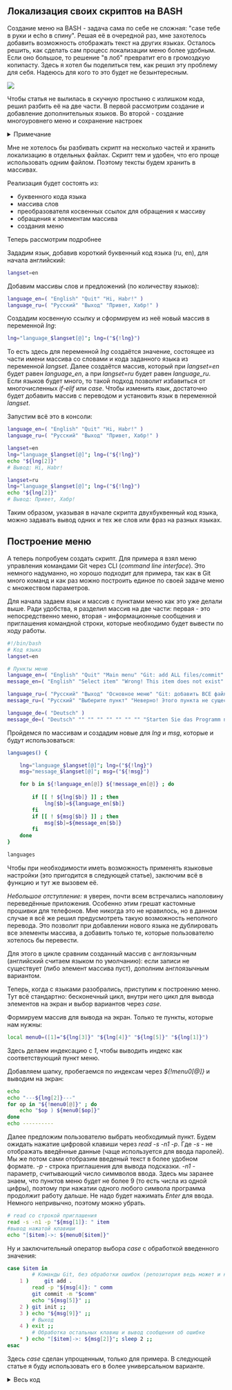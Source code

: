 ## Локализация своих скриптов на BASH

Создание меню на BASH - задача сама по себе не сложная: "case тебе в руки и echo в спину". Решая её в очередной раз, мне захотелось добавить возможность отображать текст на других языках. Осталось решить, как сделать сам процесс локализации меню более удобным. Если оно большое, то решение "в лоб" превратит его в громоздкую копипасту. Здесь я хотел бы поделиться тем, как решил эту проблему для себя. Надеюсь для кого то это будет не безынтересным.

![](https://habrastorage.org/webt/iy/zh/-k/iyzh-kbgki73dhali5s8owbhwt8.jpeg)

Чтобы статья не вылилась в скучную простыню с излишком кода, решил разбить её на две части. В первой рассмотрим создание и добавление дополнительных языков. Во второй - создание многоуровнего меню и сохранение настроек

<details>
  <summary>Примечание</summary>
Я вполне понимаю и принимаю, что существуют и другие языки программирования. Как когда-то кто-то сказал здесь на Хабре - если при написании скрипта на BASH возникает необходимость хоть в одной функции, то лучше взять нормальный язык. Я с этим согласен, но иногда, как говорится, хочется, потому что хочется.
</details>

Мне не хотелось бы разбивать скрипт на несколько частей и хранить локализацию в отдельных файлах. Скрипт тем и удобен, что его проще использовать одним файлом. Поэтому тексты будем хранить в массивах. 

Реализация будет состоять из:
- буквенного кода языка
- массива слов
- преобразователя косвенных ссылок для обращения к массиву
- обращения к элементам массива
- создания меню

Теперь рассмотрим подробнее
<cut />

Зададим язык, добавив короткий буквенный код языка (ru, en), для начала английский:
```bash
langset=en
```
Добавим массивы слов и предложений (по количеству языков):
```bash
language_en=( "English" "Quit" "Hi, Habr!" )
language_ru=( "Русский" "Выход" "Привет, Хабр!" )
```
Создадим косвенную ссылку и сформируем из неё новый массив в переменной *lng*:
```bash
lng="language_$langset[@]"; lng=("${!lng}")
```
То есть здесь для переменной *lng* создаётся значение, состоящее из части имени массива со словами и кода заданного языка из переменной *langset*. Далее создаётся массив, который при *langset=en* будет равен *language_en*, а при *langset=ru* будет равен *language_ru*.
Если языков будет много, то такой подход позволит избавиться от многочисленных *if-elif* или *case*. Чтобы изменить язык, достаточно будет добавить массив с переводом и установить язык в переменной *langset*.

Запустим всё это в консоли:
```bash
language_en=( "English" "Quit" "Hi, Habr!" )
language_ru=( "Русский" "Выход" "Привет, Хабр!" )

langset=en
lng="language_$langset[@]"; lng=("${!lng}")
echo "${lng[2]}"
# Вывод: Hi, Habr!

langset=ru
lng="language_$langset[@]"; lng=("${!lng}")
echo "${lng[2]}"
# Вывод: Привет, Хабр!
```
Таким образом, указывая в начале скрипта двухбуквенный код языка, можно задавать вывод одних и тех же слов или фраз на разных языках. 


## Построение меню
 
А теперь попробуем создать скрипт.
Для примера я взял меню управления командами Git через CLI (*command line interface*). Это немного надуманно, но хорошо подходит для примера, так как в Git много команд и как раз можно построить единое по своей задаче меню с множеством параметров.

Для начала задаем язык и массив с пунктами меню как это уже делали выше. Ради удобства, я разделил массив на две части: первая - это непосредственно меню, вторая - информационные сообщения и приглашения командной строки, которые необходимо будет вывести по ходу работы. 
```bash
#!/bin/bash
# Код языка
langset=en

# Пункты меню
language_en=( "English" "Quit" "Main menu" "Git: add ALL files/commit" "Git init" "Change language" "Language selection" )
message_en=( "English" "Select item" "Wrong! This item does not exist" "Added all files" "Enter you commit" "Changes recorded" "Select a language" "The language has been changed to" "Start the program again" "Menu for language change" )

language_ru=( "Русский" "Выход" "Основное меню" "Git: добавить ВСЕ файлы/коммит" "" "" "Выбор языка" )
message_ru=( "Русский" "Выберите пункт" "Неверно! Этого пункта не существует" "Добавление всех файлов" "Введите ваш коммит" "Изменения зарегистрированы" "Выберите язык" "Язык изменен на" "Запустите программу заново" "Меню для смены языка" )

language_de=( "Deutsch" )
message_de=( "Deutsch" "" "" "" "" "" "" "" "Starten Sie das Programm neu" )
```
Пройдемся по массивам и создадим новые для *lng* и *msg*, которые и будут использоваться:
```bash
languages() {

	lng="language_$langset[@]"; lng=("${!lng}")
	msg="message_$langset[@]"; msg=("${!msg}")

	for b in ${!language_en[@]} ${!message_en[@]} ; do
	
		if [[ ! ${lng[$b]} ]] ; then
			lng[$b]=${language_en[$b]}
		fi
		if [[ ! ${msg[$b]} ]] ; then
			msg[$b]=${message_en[$b]}
		fi
	done
}

languages
```
Чтобы при необходимости иметь возможность применять языковые настройки (это пригодится в следующей статье), заключим всё в функцию и тут же вызовем её.

*Небольшое отступление:* я уверен, почти всем встречались наполовину переведённые приложения. Особенно этим грешат кастомные прошивки для телефонов. Мне никогда это не нравилось, но в данном случае я всё же решил предусмотреть такую возможность неполного перевода. Это позволит при добавлении нового языка не дублировать все элементы массива, а добавить только те, которые пользователю хотелось бы перевести.

Для этого в цикле сравним созданный массив с англоязычным (английский считаем языком по умолчанию): если записи не существует (либо элемент массива пуст), дополним англоязычным вариантом.

Теперь, когда с языками разобрались, приступим к построению меню. Тут всё стандартно: бесконечный цикл, внутри него цикл для вывода элементов на экран и выбор вариантов через *case*.

Формируем массив для вывода на экран. Только те пункты, которые нам нужны:
```bash
local menu0=([1]="${lng[3]}" "${lng[4]}" "${lng[5]}" "${lng[1]}")
```
Здесь делаем индексацию с *1*, чтобы выводить индекс как соответствующий пункт меню.

Добавляем шапку, пробегаемся по индексам через *${!menu0[@]}* и выводим на экран:
```bash
echo
echo "---${lng[2]}---"
for op in "${!menu0[@]}" ; do 
	echo "$op ) ${menu0[$op]}"
done
echo ---------- 
```
Далее предложим пользователю выбрать необходимый пункт. Будем ожидать нажатие цифровой клавиши через *read -s -n1 -p*. Где *-s* - не отображать введённые данные (чаще используется для ввода паролей). Мы же потом сами отобразим введеный текст в более удобном формате. *-p* - строка приглашения для вывода подсказки. *-n1* - параметр, считывающий число симмволов ввода. Здесь мы заранее знаем, что пунктов меню будет не более 9 (то есть числа из одной цифры), поэтому при нажатии одного любого символа программа продолжит работу дальше. Не надо будет нажимать *Enter* для ввода. Немного непривычно, поэтому можно убрать.
```bash
# read со строкой приглашения
read -s -n1 -p "${msg[1]}: " item
#вывод нажатой клавиши
echo "[$item]->: ${menu0[$item]}"
```
Ну и заключительный оператор выбора *case* с обработкой введенного значения:
```bash
case $item in
		# Команды Git, без обработки ошибок (репозитория ведь может и не быть)
	1 ) 	git add .
		read -p "${msg[4]}: " comm
		git commit -m "$comm"
		echo "${msg[5]}" ;;
	2 )	git init ;;
	3 )	echo "${msg[9]}" ;;
		# Выход
	4 )	exit ;;
		# Обработка остальных клавиш и вывод сообщения об ошибке
	* )	echo "[$item]->: ${msg[2]}"; sleep 2 ;;
esac		
```
Здесь *case* сделан упрощенным, только для примера. В следующей статье я буду использовать его в более универсальном варианте.


<details>
  <summary>Весь код</summary>
```bash
#!/bin/bash

# Код языка
langset=ru

# Меню и сообщения
language_en=( "English" "Quit" "Main menu" "Git: add ALL files/commit" "Git init" "Change language" "Language selection" )
message_en=( "English" "Select item" "Wrong! This item does not exist" "Added all files" "Enter you commit" "Changes recorded" "Select a language" "The language has been changed to" "Start the program again" "There will be a menu for changing the language" )

language_ru=( "Русский" "Выход" "Основное меню" "Git: добавить ВСЕ файлы/коммит" "" "" "Выбор языка" )
message_ru=( "Русский" "Выберите пункт" "Неверно! Этого пункта не существует" "Добавление всех файлов" "Введите ваш коммит" "Изменения зарегистрированы" "Выберите язык" "Язык изменен на" "Запустите программу заново" "Здесь будет меню для смены языка" )

language_de=( "Deutsch" )
message_de=( "Deutsch" "" "" "" "" "" "" "" "Starten Sie das Programm neu" )

languages() {
	
	# Косвенные ссылки и создание нового массива
	lng="language_$langset[@]"; lng=("${!lng}")
	msg="message_$langset[@]"; msg=("${!msg}")
	
	# Сравнение массивов для проверки на пропущенные элементы
	for b in ${!language_en[@]} ${!message_en[@]} ; do
	
		if [[ ! ${lng[$b]} ]] ; then
			lng[$b]=${language_en[$b]}
		fi
		if [[ ! ${msg[$b]} ]] ; then
			msg[$b]=${message_en[$b]}
		fi
	done
}

languages

main() {

	# Создание и вывод меню на экран
	local menu0=([1]="${lng[3]}" "${lng[4]}" "${lng[5]} [$langset]" "${lng[1]}")
	while true ; do 
		echo
		echo "---${lng[2]}---"
		
		for op in "${!menu0[@]}" ; do 
			echo "$op ) ${menu0[$op]}"
		done
		
		echo ----------
		
		# Ожидание ввода значения
		read -s -n1 -p "${msg[1]}: " item
		echo "[$item]->: ${menu0[$item]}"

		# Оператор выбора
		case $item in
				# Команды Git, без обработки ошибок (репозитория ведь может и не быть)
				
			1 )	
#				git add .
				read -p "${msg[4]}: " comm
#				git commit -m "$comm"
				echo "${msg[5]}" ;;
			2 )	
#				git init ;;
			3 )	echo "${msg[9]}" ;;
				# Выход
			4 )	exit ;;
				# Обработка остальных клавиш и вывод сообщения об ошибке
			* )	echo "[$item]->: ${msg[2]}"; sleep 2 ;;
		esac			
	done
}

main

exit 0
```
</details>


Это первая статья из двух. В следующей рассмотрим создание многоуровнего меню, разукрасим вывод (как же без этого), а также попробуем сохранить настройки, то есть задать код языка прямо из меню, не открывая Shell-скрипт в текстовом редакторе.

Спасибо, что дочитали до конца. Надеюсь, было не скучно :)

